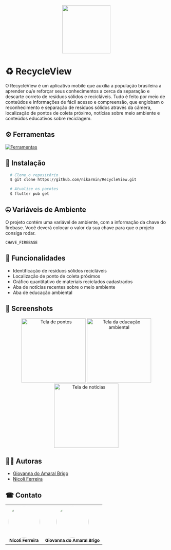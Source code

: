 <p align="center">
  <img src="https://i.imgur.com/gzeX7zq.png" height="150" weight="550"></img>
</p>

# ♻ RecycleView

O RecycleView é um aplicativo mobile que auxilia a população brasileira a aprender ou/e reforçar seus conhecimentos a cerca da separação e descarte correto de resíduos sólidos e recicláveis. Tudo é feito por meio de conteúdos e informações de fácil acesso e compreensão, que englobam o reconhecimento e separação de resíduos sólidos através da câmera, localização de pontos de coleta próximo, notícias sobre meio ambiente e conteúdos educativos sobre reciclagem. 

## ⚙ Ferramentas

[![Ferramentas](https://skillicons.dev/icons?i=firebase,dart,flutter,figma,tensorflow)](https://skillicons.dev)

## 🤔 Instalação

``` bash
  # Clone o repositório
  $ git clone https://github.com/nikarmin/RecycleView.git

  # Atualize os pacotes
  $ flutter pub get
```

## 🤐 Variáveis de Ambiente

O projeto contém uma variável de ambiente, com a informação da chave do firebase. Você deverá colocar o valor da sua chave para que o projeto consiga rodar.

`CHAVE_FIREBASE`


## 👾 Funcionalidades

- Identificação de resíduos sólidos recicláveis
- Localização de ponto de coleta próximos
- Gráfico quantitativo de materiais reciclados cadastrados
- Aba de notícias recentes sobre o meio ambiente
- Aba de educação ambiental


## 📸 Screenshots

<p align="center">
  <img alt="Tela de pontos" title="Pontos de coleta" src="https://i.imgur.com/YeZANgM.png" width="200px">

  <img alt="Tela da educação ambiental" title="Educação ambiental" src="https://i.imgur.com/bpgRr15.png" width="200px">
  
  <img alt="Tela de notícias" title="Notícias" src="https://i.imgur.com/O6O18vr.png" width="200px">
</p>

## 🐱‍💻 Autoras

- [Giovanna do Amaral Brigo](https://github.com/giovannaBrigo)
- [Nicoli Ferreira](https://github.com/nikarmin)

## ☎ Contato

<table>
  <tr>
    <td align="center"><a href="https://www.linkedin.com/in/nikarmin/"><img style="border-radius: 50%;" src="https://skillicons.dev/icons?i=linkedin" width="100px;" alt=""/><br /><sub><b>Nicoli Ferreira</b></sub></a><br /></td>
    <td align="center"><a href="https://www.linkedin.com/in/giovanna-do-amaral-brigo-851b28290/"><img style="border-radius: 50%;" src="https://skillicons.dev/icons?i=linkedin" width="100px;" alt=""/><br /><sub><b>Giovanna do Amaral Brigo</b></sub></a><br /></td>
  </tr>